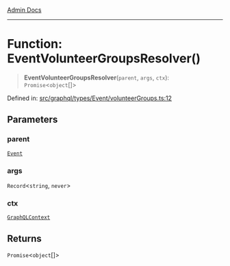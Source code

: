 [Admin Docs](/)

***

# Function: EventVolunteerGroupsResolver()

> **EventVolunteerGroupsResolver**(`parent`, `args`, `ctx`): `Promise`\<`object`[]\>

Defined in: [src/graphql/types/Event/volunteerGroups.ts:12](https://github.com/Sourya07/talawa-api/blob/cfbd515d04ffba748b09232a33807f1845dd1878/src/graphql/types/Event/volunteerGroups.ts#L12)

## Parameters

### parent

[`Event`](../../Event/type-aliases/Event.md)

### args

`Record`\<`string`, `never`\>

### ctx

[`GraphQLContext`](../../../../context/type-aliases/GraphQLContext.md)

## Returns

`Promise`\<`object`[]\>
